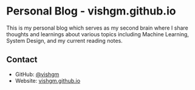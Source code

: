 # Personal Blog - vishgm.github.io

This is my personal blog which serves as my second brain where I share thoughts and learnings about various topics including Machine Learning, System Design, and my current reading notes.

## Contact
- GitHub: [@vishgm](https://github.com/vishgm) 
- Website: [vishgm.github.io](https://vishgm.github.io)
